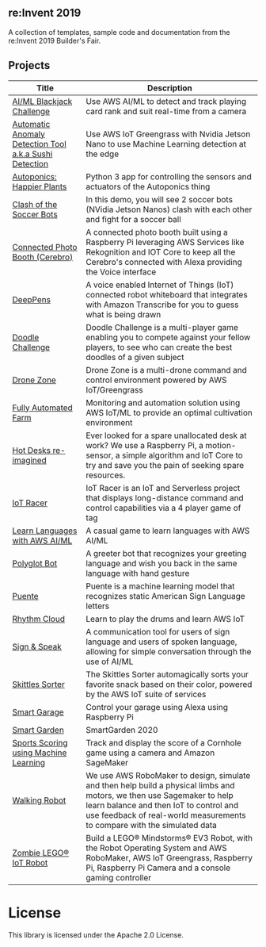 ## re:Invent 2019

A collection of templates, sample code and documentation from the re:Invent 2019 Builder's Fair.

## Projects

| Title | Description |
|---------|-------------|
| [AI/ML Blackjack Challenge](ai-ml-blackjack-challenge) | Use AWS AI/ML to detect and track playing card rank and suit real-time from a camera |
| [Automatic Anomaly Detection Tool a.k.a Sushi Detection](automatic-anomaly-detection-tool) | Use AWS IoT Greengrass with Nvidia Jetson Nano to use Machine Learning detection at the edge |
| [Autoponics: Happier Plants](autoponics/thing-app) | Python 3 app for controlling the sensors and actuators of the Autoponics thing |
| [Clash of the Soccer Bots](soccer-bots) | In this demo, you will see 2 soccer bots (NVidia Jetson Nanos) clash with each other and fight for a soccer ball |
| [Connected Photo Booth (Cerebro)](connected-photo-booth) | A connected photo booth built using a Raspberry Pi leveraging AWS Services like Rekognition and IOT Core to keep all the Cerebro's connected with Alexa providing the Voice interface |
| [DeepPens](deeppens) | A voice enabled Internet of Things (IoT) connected robot whiteboard that integrates with Amazon Transcribe for you to guess what is being drawn |
| [Doodle Challenge](doodlechallenge) | Doodle Challenge is a multi-player game enabling you to compete against your fellow players, to see who can create the best doodles of a given subject |
| [Drone Zone](drone-zone) | Drone Zone is a multi-drone command and control environment powered by AWS IoT/Greengrass |
| [Fully Automated Farm](fully-automated-farm) | Monitoring and automation solution using AWS IoT/ML to provide an optimal cultivation environment |
| [Hot Desks re-imagined](iot-hotdesks) | Ever looked for a spare unallocated desk at work? We use a Raspberry Pi, a motion-sensor, a simple algorithm and IoT Core to try and save you the pain of seeking spare resources. |
| [IoT Racer](iot-racing-ninja) | IoT Racer is an IoT and Serverless project that displays long-distance command and control capabilities via a 4 player game of tag |
| [Learn Languages with AWS AI/ML](learn-languages-ai-ml) | A casual game to learn languages with AWS AI/ML |
| [Polyglot Bot](polyglot-bot) | A greeter bot that recognizes your greeting language and wish you back in the same language with hand gesture |
| [Puente](puente) | Puente is a machine learning model that recognizes static American Sign Language letters |
| [Rhythm Cloud](rhythm-cloud) | Learn to play the drums and learn AWS IoT |
| [Sign & Speak](sign-and-speak) | A communication tool for users of sign language and users of spoken language, allowing for simple conversation through the use of AI/ML |
| [Skittles Sorter](skittle-sorter) | The Skittles Sorter automagically sorts your favorite snack based on their color, powered by the AWS IoT suite of services |
| [Smart Garage](smart-garage) | Control your garage using Alexa using Raspberry Pi |
| [Smart Garden](smart-garden) | SmartGarden 2020 |
| [Sports Scoring using Machine Learning](sports-scoring-using-machine-learning) | Track and display the score of a Cornhole game using a camera and Amazon SageMaker |
| [Walking Robot](walking-robot) | We use AWS RoboMaker to design, simulate and then help build a physical limbs and motors, we then use Sagemaker to help learn balance and then IoT to control and use feedback of real-world measurements to compare with the simulated data |
| [Zombie LEGO® IoT Robot](lego-ev3-raspberry-pi-robot) | Build a LEGO® Mindstorms® EV3 Robot, with the Robot Operating System and AWS RoboMaker, AWS IoT Greengrass, Raspberry Pi, Raspberry Pi Camera and a console gaming controller |

# License

This library is licensed under the Apache 2.0 License.
